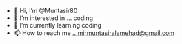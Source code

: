 - 👋 Hi, I’m @Muntasir80
- 👀 I’m interested in ... coding
- 🌱 I’m currently learning coding
- 📫 How to reach me ...mirmuntasiralamehad@gmail.com

<!---
Muntasir80/Muntasir80 is a ✨ special ✨ repository because its `README.md` (this file) appears on your GitHub profile.
You can click the Preview link to take a look at your changes.
--->
